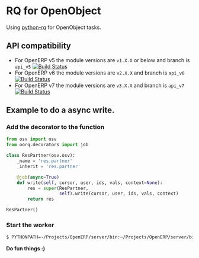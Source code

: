 # RQ for OpenObject

Using [python-rq](http://www.python-rq.org) for OpenObject tasks.

## API compatibility

 * For OpenERP v5 the module versions are `v1.X.X` or below and branch is `api_v5` [![Build Status](https://travis-ci.org/gisce/oorq.png?branch=api_v5)](https://travis-ci.org/gisce/oorq)
 * For OpenERP v6 the module versions are `v2.X.X` and branch is `api_v6` [![Build Status](https://travis-ci.org/gisce/oorq.png?branch=api_v6)](https://travis-ci.org/gisce/oorq)
 * For OpenERP v7 the module versions are `v3.X.X` and branch is `api_v7` [![Build Status](https://travis-ci.org/gisce/oorq.png?branch=api_v7)](https://travis-ci.org/gisce/oorq)

## Example to do a async write.

### Add the decorator to the function

```python
from osv import osv
from oorq.decorators import job

class ResPartner(osv.osv):
    _name = 'res.partner'
    _inherit = 'res.partner'

    @job(async=True)
    def write(self, cursor, user, ids, vals, context=None):
        res = super(ResPartner,
                    self).write(cursor, user, ids, vals, context)
        return res

ResPartner()
```

### Start the worker

```sh
$ PYTHONPATH=~/Projects/OpenERP/server/bin:~/Projects/OpenERP/server/bin/addons rqworker
```

**Do fun things :)**
